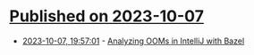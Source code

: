# [Published on 2023-10-07](index.md)

* [2023-10-07, 19:57:01](https://lobste.rs/s/pt1csz/analyzing_ooms_intellij_with_bazel) - [Analyzing OOMs in IntelliJ with Bazel](https://medium.com/snowflake/analyzing-ooms-in-intellij-with-bazel-bc96818ac5a9)

